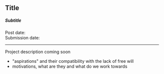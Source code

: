 ## Title

##### Subtitle

Post date:
<br>
Submission date:

---

Project description coming soon

- "aspirations" and their compatibility with the lack of free will
- motivations, what are they and what do we work towards 
